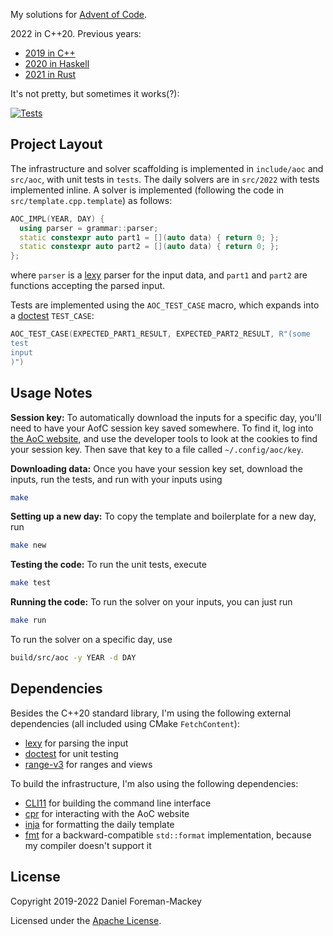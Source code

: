 My solutions for [Advent of Code](https://adventofcode.com/).

2022 in C++20. Previous years:

- [2019 in C++](https://github.com/dfm/adventofcode/tree/2019)
- [2020 in Haskell](https://github.com/dfm/adventofcode/tree/2020)
- [2021 in Rust](https://github.com/dfm/adventofcode/tree/2021)

It's not pretty, but sometimes it works(?):

[![Tests](https://github.com/dfm/adventofcode/workflows/Tests/badge.svg)](https://github.com/dfm/adventofcode/actions?query=workflow%3ATests)

## Project Layout

The infrastructure and solver scaffolding is implemented in `include/aoc` and
`src/aoc`, with unit tests in `tests`. The daily solvers are in `src/2022` with
tests implemented inline. A solver is implemented (following the code in `src/template.cpp.template`) as follows:

```cpp
AOC_IMPL(YEAR, DAY) {
  using parser = grammar::parser;
  static constexpr auto part1 = [](auto data) { return 0; };
  static constexpr auto part2 = [](auto data) { return 0; };
};
```

where `parser` is a [lexy](https://github.com/foonathan/lexy) parser for the
input data, and `part1` and `part2` are functions accepting the parsed input.

Tests are implemented using the `AOC_TEST_CASE` macro, which expands into a
[doctest](https://github.com/doctest/doctest) `TEST_CASE`:

```cpp
AOC_TEST_CASE(EXPECTED_PART1_RESULT, EXPECTED_PART2_RESULT, R"(some
test
input
)")
```

## Usage Notes

**Session key:** To automatically download the inputs for a specific day, you'll
need to have your AofC session key saved somewhere. To find it, log into [the
AoC website](https://adventofcode.com), and use the developer tools to look at
the cookies to find your session key. Then save that key to a file called
`~/.config/aoc/key`.

**Downloading data:**
Once you have your session key set, download the inputs, run the tests, and run
with your inputs using

```bash
make
```

**Setting up a new day:**
To copy the template and boilerplate for a new day, run

```bash
make new
```

**Testing the code:**
To run the unit tests, execute

```bash
make test
```

**Running the code:**
To run the solver on your inputs, you can just run

```bash
make run
```

To run the solver on a specific day, use

```bash
build/src/aoc -y YEAR -d DAY
```

## Dependencies

Besides the C++20 standard library, I'm using the following external
dependencies (all included using CMake `FetchContent`):

- [lexy](https://github.com/foonathan/lexy) for parsing the input
- [doctest](https://github.com/doctest/doctest) for unit testing
- [range-v3](https://github.com/ericniebler/range-v3) for ranges and views

To build the infrastructure, I'm also using the following dependencies:

- [CLI11](https://github.com/CLIUtils/CLI11) for building the command line
  interface
- [cpr](https://github.com/libcpr/cpr) for interacting with the AoC website
- [inja](https://github.com/pantor/inja) for formatting the daily template
- [fmt](https://github.com/fmtlib/fmt) for a backward-compatible `std::format`
  implementation, because my compiler doesn't support it

## License

Copyright 2019-2022 Daniel Foreman-Mackey

Licensed under the [Apache License](/LICENSE).
